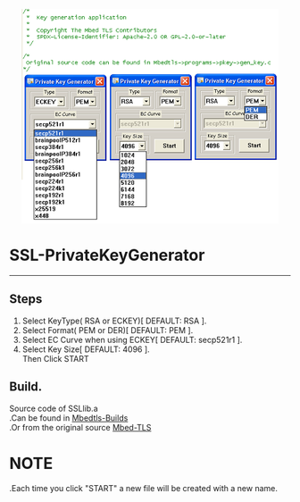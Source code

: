 <p align="center">
<img align="center" width="460" height="385" src="https://raw.githubusercontent.com/AM71113363/SSL-PrivateKeyGenerator/master/info.png">
</p>

# SSL-PrivateKeyGenerator
-----

## Steps<br>
1. Select KeyType( RSA or ECKEY)[ DEFAULT: RSA ].<br>
2. Select Format( PEM or DER)[ DEFAULT: PEM ].<br>
3. Select EC Curve when using ECKEY[ DEFAULT: secp521r1 ].<br>
4. Select Key Size[ DEFAULT: 4096 ].<br>
 Then Click START<br>

## Build.
Source code of SSLlib.a<br>
.Can be found in [Mbedtls-Builds](https://github.com/AM71113363/Mbedtls-Builds)<br>
.Or from the original source [Mbed-TLS](https://github.com/Mbed-TLS/mbedtls)<br>

# NOTE
.Each time you click "START" a new file will be created with a new name.<br>

